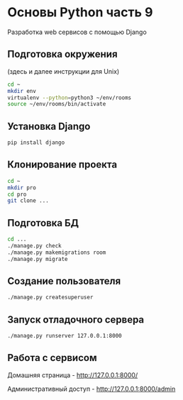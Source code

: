 
# Основы Python часть 9

Разработка web сервисов с помощью Django

## Подготовка окружения

(здесь и далее инструкции для Unix)

```bash
cd ~  
mkdir env  
virtualenv --python=python3 ~/env/rooms
source ~/env/rooms/bin/activate
```

## Установка Django

```bash
pip install django
```

## Клонирование проекта

```bash
cd ~
mkdir pro
cd pro
git clone ...
```

## Подготовка БД

```bash
cd ...
./manage.py check
./manage.py makemigrations room
./manage.py migrate
```

## Создание пользователя

```bash
./manage.py createsuperuser
```

## Запуск отладочного сервера

```bash
./manage.py runserver 127.0.0.1:8000
```

## Работа с сервисом

Домашняя страница - http://127.0.0.1:8000/

Административный доступ - http://127.0.0.1:8000/admin
